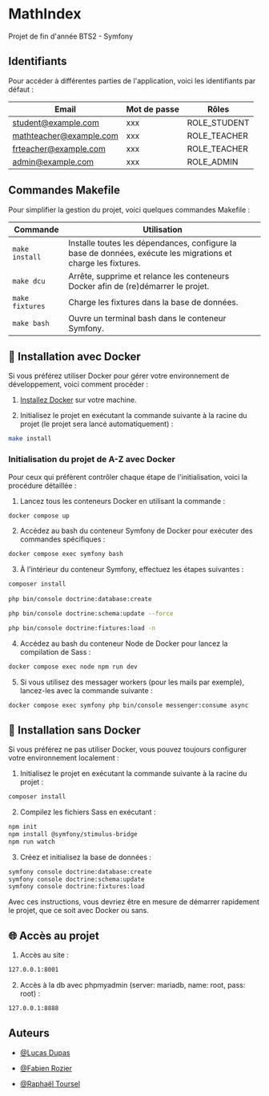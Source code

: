 # MathIndex

Projet de fin d'année BTS2 - Symfony

## Identifiants

Pour accéder à différentes parties de l'application, voici les identifiants par défaut&nbsp;:

| Email                     | Mot de passe | Rôles                                    |
|---------------------------|--------------|------------------------------------------|
| student@example.com       | xxx          | ROLE_STUDENT                             |
| mathteacher@example.com   | xxx          | ROLE_TEACHER                             |
| frteacher@example.com     | xxx          | ROLE_TEACHER                             |
| admin@example.com         | xxx          | ROLE_ADMIN                               |

## Commandes Makefile

Pour simplifier la gestion du projet, voici quelques commandes Makefile&nbsp;:

| Commande               | Utilisation                                                                                                      |
|------------------------|------------------------------------------------------------------------------------------------------------------|
| `make install`         | Installe toutes les dépendances, configure la base de données, exécute les migrations et charge les fixtures.    |
| `make dcu`             | Arrête, supprime et relance les conteneurs Docker afin de (re)démarrer le projet.                                |
| `make fixtures`        | Charge les fixtures dans la base de données.                                                                     |
| `make bash`            | Ouvre un terminal bash dans le conteneur Symfony.                                                                |

## 🚀 Installation avec Docker 

Si vous préférez utiliser Docker pour gérer votre environnement de développement, voici comment procéder&nbsp;:

1. [Installez Docker](https://www.digitalocean.com/community/tutorials/how-to-install-and-use-docker-on-ubuntu-22-04) sur votre machine.

2. Initialisez le projet en exécutant la commande suivante à la racine du projet (le projet sera lancé automatiquement)&nbsp;:
```bash
make install
```

### Initialisation du projet de A-Z avec Docker

Pour ceux qui préfèrent contrôler chaque étape de l'initialisation, voici la procédure détaillée&nbsp;:

1. Lancez tous les conteneurs Docker en utilisant la commande&nbsp;:
```bash
docker compose up
```

2. Accédez au bash du conteneur Symfony de Docker pour exécuter des commandes spécifiques&nbsp;:
```bash
docker compose exec symfony bash
```

3. À l'intérieur du conteneur Symfony, effectuez les étapes suivantes&nbsp;:
```bash
composer install
  
php bin/console doctrine:database:create

php bin/console doctrine:schema:update --force

php bin/console doctrine:fixtures:load -n
```
4. Accédez au bash du conteneur Node de Docker pour lancez la compilation de Sass&nbsp;:
```bash
docker compose exec node npm run dev
```

5. Si vous utilisez des messager workers (pour les mails par exemple), lancez-les avec la commande suivante&nbsp;:
```bash
docker compose exec symfony php bin/console messenger:consume async
```

## 🐌 Installation sans Docker

Si vous préférez ne pas utiliser Docker, vous pouvez toujours configurer votre environnement localement&nbsp;:

1. Initialisez le projet en exécutant la commande suivante à la racine du projet&nbsp;:
```bash
composer install
```

2. Compilez les fichiers Sass en exécutant&nbsp;:
```bash
npm init
npm install @symfony/stimulus-bridge
npm run watch
```

3. Créez et initialisez la base de données&nbsp;:
```bash
symfony console doctrine:database:create
symfony console doctrine:schema:update
symfony console doctrine:fixtures:load
```

Avec ces instructions, vous devriez être en mesure de démarrer rapidement le projet, que ce soit avec Docker ou sans.

## 🌐 Accès au projet

1. Accès au site&nbsp;:
```bash
127.0.0.1:8001
```
2. Accès à la db avec phpmyadmin (server: mariadb, name: root, pass: root)&nbsp;:
```bash
127.0.0.1:8888
```

## Auteurs

- [@Lucas Dupas](https://github.com/Magiks0)

- [@Fabien Rozier](https://github.com/fabien-design)

- [@Raphaël Toursel](https://github.com/TWhiteShadow)
